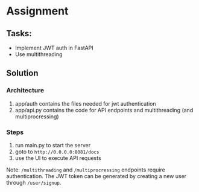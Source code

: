 # Assignment
## Tasks:
* Implement JWT auth in FastAPI
* Use multithreading

## Solution
### Architecture
1. app/auth contains the files needed for jwt authentication
2. app/api.py contains the code for API endpoints and multithreading (and multiprocressing)

### Steps
1. run main.py to start the server
2. goto to `http://0.0.0.0:8081/docs`
3. use the UI to execute API requests

Note: `/multithreading` and `/multiprocressing` endpoints require authentication. The JWT token can be generated by creating a new user through `/user/signup`.